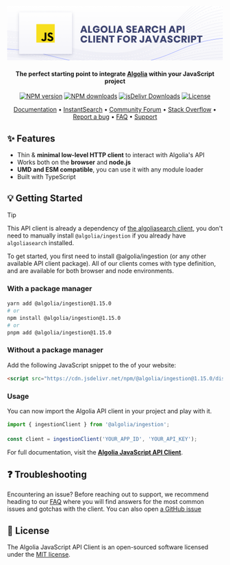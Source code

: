 <p align="center">
  <a href="https://www.algolia.com">
    <img alt="Algolia for JavaScript" src="https://raw.githubusercontent.com/algolia/algoliasearch-client-common/master/banners/javascript.png" >
  </a>

  <h4 align="center">The perfect starting point to integrate <a href="https://algolia.com" target="_blank">Algolia</a> within your JavaScript project</h4>

  <p align="center">
    <a href="https://npmjs.org/package/@algolia/ingestion"><img src="https://img.shields.io/npm/v/@algolia/ingestion.svg?style=flat-square" alt="NPM version"></img></a>
    <a href="http://npm-stat.com/charts.html?package=@algolia/ingestion"><img src="https://img.shields.io/npm/dm/@algolia/ingestion.svg?style=flat-square" alt="NPM downloads"></a>
    <a href="https://www.jsdelivr.com/package/npm/@algolia/ingestion"><img src="https://data.jsdelivr.com/v1/package/npm/@algolia/ingestion/badge" alt="jsDelivr Downloads"></img></a>
    <a href="LICENSE"><img src="https://img.shields.io/badge/license-MIT-green.svg?style=flat-square" alt="License"></a>
  </p>
</p>

<p align="center">
  <a href="https://www.algolia.com/doc/libraries/javascript/" target="_blank">Documentation</a>  •
  <a href="https://www.algolia.com/doc/guides/building-search-ui/what-is-instantsearch/js/" target="_blank">InstantSearch</a>  •
  <a href="https://discourse.algolia.com" target="_blank">Community Forum</a>  •
  <a href="http://stackoverflow.com/questions/tagged/algolia" target="_blank">Stack Overflow</a>  •
  <a href="https://github.com/algolia/algoliasearch-client-javascript/issues" target="_blank">Report a bug</a>  •
  <a href="https://www.algolia.com/doc/libraries/javascript/v5/" target="_blank">FAQ</a>  •
  <a href="https://alg.li/support" target="_blank">Support</a>
</p>

## ✨ Features

- Thin & **minimal low-level HTTP client** to interact with Algolia's API
- Works both on the **browser** and **node.js**
- **UMD and ESM compatible**, you can use it with any module loader
- Built with TypeScript

## 💡 Getting Started

> [!TIP]
> This API client is already a dependency of [the algoliasearch client](https://www.npmjs.com/package/algoliasearch), you don't need to manually install `@algolia/ingestion` if you already have `algoliasearch` installed.

To get started, you first need to install @algolia/ingestion (or any other available API client package).
All of our clients comes with type definition, and are available for both browser and node environments.

### With a package manager

```bash
yarn add @algolia/ingestion@1.15.0
# or
npm install @algolia/ingestion@1.15.0
# or
pnpm add @algolia/ingestion@1.15.0
```

### Without a package manager

Add the following JavaScript snippet to the <head> of your website:

```html
<script src="https://cdn.jsdelivr.net/npm/@algolia/ingestion@1.15.0/dist/builds/browser.umd.js"></script>
```

### Usage

You can now import the Algolia API client in your project and play with it.

```js
import { ingestionClient } from '@algolia/ingestion';

const client = ingestionClient('YOUR_APP_ID', 'YOUR_API_KEY');
```

For full documentation, visit the **[Algolia JavaScript API Client](https://www.algolia.com/doc/libraries/javascript/v5/methods/ingestion/)**.

## ❓ Troubleshooting

Encountering an issue? Before reaching out to support, we recommend heading to our [FAQ](https://www.algolia.com/doc/libraries/javascript/v5/) where you will find answers for the most common issues and gotchas with the client. You can also open [a GitHub issue](https://github.com/algolia/api-clients-automation/issues/new?assignees=&labels=&projects=&template=Bug_report.md)

## 📄 License

The Algolia JavaScript API Client is an open-sourced software licensed under the [MIT license](LICENSE).
